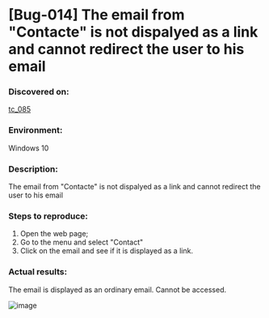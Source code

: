 # **[Bug-014] The email from "Contacte" is not dispalyed as a link and cannot redirect the user to his email**

### **Discovered on:**

[tc_085](https://github.com/AlexandraAncaGabor/go-green-resources-testing-project/blob/main/test-cases.md/tc-085.md)

### **Environment:**

Windows 10

### **Description:**

The email from "Contacte" is not dispalyed as a link and cannot redirect the user to his email

### **Steps to reproduce:**

1.  Open the web page;
2.  Go to the menu and select "Contact"
3.  Click on the email and see if it is displayed as a link.

### **Actual results:**

The email is displayed as an ordinary email. Cannot be accessed.


![image](https://user-images.githubusercontent.com/110250127/221439301-ec608fa9-a647-47c1-a465-e41e831eb90b.png)
